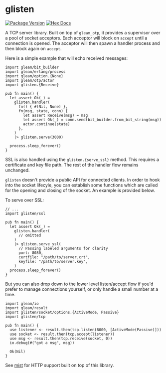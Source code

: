 # glisten

[![Package Version](https://img.shields.io/hexpm/v/glisten)](https://hex.pm/packages/glisten)
[![Hex Docs](https://img.shields.io/badge/hex-docs-ffaff3)](https://hexdocs.pm/glisten/)

A TCP server library.  Built on top of `gleam_otp`, it provides a supervisor
over a pool of socket acceptors.  Each acceptor will block on `accept` until
a connection is opened.  The acceptor will then spawn a handler process and
then block again on `accept`.

Here is a simple example that will echo received messages:

```gleam
import gleam/bit_builder
import gleam/erlang/process
import gleam/option.{None}
import gleam/otp/actor
import glisten.{Receive}

pub fn main() {
  let assert Ok(_) =
    glisten.handler(
      fn() { #(Nil, None) },
      fn(msg, state, conn) {
        let assert Receive(msg) = msg
        let assert Ok(_) = conn.send(bit_builder.from_bit_string(msg))
        actor.continue(state)
      },
    )
    |> glisten.serve(3000)

  process.sleep_forever()
}
```

SSL is also handled using the `glisten.{serve_ssl}` method.  This requires a
certificate and key file path.  The rest of the handler flow remains unchanged.

`glisten` doesn't provide a public API for connected clients.  In order to hook
into the socket lifecyle, you can establish some functions which are called
for the opening and closing of the socket.  An example is provided below.

To serve over SSL:

```gleam
// ...
import glisten/ssl

pub fn main() {
  let assert Ok(_) =
    glisten.handler(
      // omitted
    )
    |> glisten.serve_ssl(
      // Passing labeled arguments for clarity
      port: 8080,
      certfile: "/path/to/server.crt",
      keyfile: "/path/to/server.key",
    )
  process.sleep_forever()
}
```

But you can also drop down to the lower level listen/accept flow if you'd prefer
to manage connections yourself, or only handle a small number at a time.

```gleam
import gleam/io
import gleam/result
import glisten/socket/options.{ActiveMode, Passive}
import glisten/tcp

pub fn main() {
  use listener <- result.then(tcp.listen(8000, [ActiveMode(Passive)]))
  use socket <- result.then(tcp.accept(listener))
  use msg <- result.then(tcp.receive(socket, 0))
  io.debug(#("got a msg", msg))

  Ok(Nil)
}
```

See [mist](https://github.com/rawhat/mist) for HTTP support built on top of this library.
